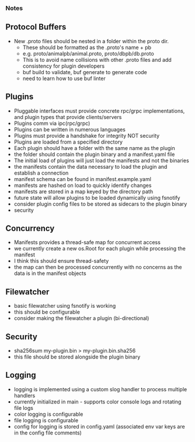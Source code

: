 ### Notes

## Protocol Buffers
- New .proto files should be nested in a folder within the proto dir.
  - These should be formatted as the .proto's name + pb
  - e.g. proto/animalpb/animal.proto, proto/dbpb/db.proto
  - This is to avoid name collisions with other .proto files and add consistency for plugin developers
  - buf build to validate, buf generate to generate code
  - need to learn how to use buf linter

## Plugins
- Pluggable interfaces must provide concrete rpc/grpc implementations, and plugin types that provide clients/servers
- Plugins comm via ipc(rpc/grpc)
- Plugins can be written in numerous languages
- Plugins must provide a handshake for integrity NOT security
- Plugins are loaded from a specified directory
- Each plugin should have a folder with the same name as the plugin
- the folder should contain the plugin binary and a manifest.yaml file
- The initial load of plugins will just load the manifests and not the binaries
- the manifests contain the data necessary to load the plugin and establish a connection
- manifest schema can be found in manifest.example.yaml
- manifests are hashed on load to quickly identify changes
- manifests are stored in a map keyed by the directory path
- future state will allow plugins to be loaded dynamically using fsnotify
- consider plugin config files to be stored as sidecars to the plugin binary
- security 
 
## Concurrency
- Manifests provides a thread-safe map for concurrent access
- we currently create a new os.Root for each plugin while processing the manifest 
- I think this should ensure thread-safety
- the map can then be processed concurrently with no concerns as the data is in the manifest objects

## Filewatcher
- basic filewatcher using fsnotify is working
- this should be configurable
- consider making the filewatcher a plugin (bi-directional)

## Security
- sha256sum my-plugin.bin > my-plugin.bin.sha256
- this file should be stored alongside the plugin binary

## Logging
- logging is implemented using a custom slog handler to process multiple handlers
- currently initialized in main - supports color console logs and rotating file logs
- color logging is configurable
- file logging is configurable
- config for logging is stored in config.yaml (associated env var keys are in the config file comments)